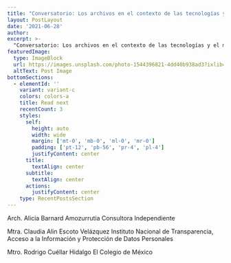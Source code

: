 ```yaml
---
title: "Conversatorio: Los archivos en el contexto de las tecnologías y el manejo de los datos personales."
layout: PostLayout
date: '2021-06-28'
author: 
excerpt: >-
  "Conversatorio: Los archivos en el contexto de las tecnologías y el manejo de los datos personales."
featuredImage:
  type: ImageBlock
  url: https://images.unsplash.com/photo-1544396821-4dd40b938ad3?ixlib=rb-1.2.1&ixid=MnwxMjA3fDB8MHxwaG90by1wYWdlfHx8fGVufDB8fHx8&auto=format&fit=crop&w=2946&q=80
  altText: Post Image
bottomSections:
  - elementId: ''
    variant: variant-c
    colors: colors-a
    title: Read next
    recentCount: 3
    styles:
      self:
        height: auto
        width: wide
        margin: ['mt-0', 'mb-0', 'ml-0', 'mr-0']
        padding: ['pt-12', 'pb-56', 'pr-4', 'pl-4']
        justifyContent: center
      title:
        textAlign: center
      subtitle:
        textAlign: center
      actions:
        justifyContent: center
    type: RecentPostsSection
---
```



Arch. Alicia Barnard Amozurrutia
Consultora Independiente

Mtra. Claudia Alin Escoto Velázquez
Instituto Nacional de Transparencia, Acceso a la Información y Protección de Datos Personales

Mtro. Rodrigo Cuéllar Hidalgo
El Colegio de México